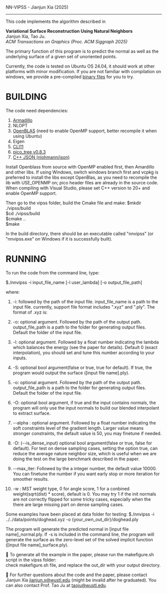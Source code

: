 NN-VIPSS - Jianjun Xia (2025)

------------------------------------

This code implements the algorithm described in

  **Variational Surface Reconstruction Using Natural Neighbors**  
   Jianjun Xia, Tao Ju.  
   *ACM Transactions on Graphics (Proc. ACM Siggraph 2025)*  

The primary function of this program is to predict the normal as well as the underlying surface of a given set of unoriented points.

Currently, the code is tested on Ubuntu OS 24.04, it should work at other platforms with minor modification. If you are not familiar with compilation on windows, we provide a pre-compiled [binary files](https://gowustl-my.sharepoint.com/:u:/g/personal/jianjun_x_wustl_edu/Ea108LLPWkJJrr3xBJBVrckB4ipwM4qRdXkxsJRkugdTmQ?e=cJ3dQI) for you to try. 


BUILDING
======================================================================================================


The code need dependencies: 
1) [Armadillo](https://gitlab.com/conradsnicta/armadillo-code)  
2) NLOPT  
3) [OpenBLAS](https://github.com/OpenMathLib/OpenBLAS) (need to enable OpenMP support, better recompile it when using Ubuntu)  
4) Eigen  
5) [CLI11](https://github.com/CLIUtils/CLI11)  
6) [pico_tree v0.8.3](https://github.com/Jaybro/pico_tree/tree/v0.8.3)  
7) [C++ JSON (nlohmann/json)](https://github.com/nlohmann/json)

Install Openblass from source with OpenMP enabled first, then Amardillo and other libs. If using Windows, switch windows branch first and vcpkg is preferred to install the libs except OpenBlas, as you need to recompile the lib with USE_OPENMP on; pico header files are already in the source code. When compiling with Visual Studio, please set C++ version to 20+ and enable OpenMP support.   

<!-- You can download & install them by yourself, or run the env.sh script which will install homebrew first.
$source env.sh   -->

Then go to the vipss folder, build the Cmake file and make:
$mkdir ./vipss/build  
$cd ./vipss/build  
$cmake ..  
$make  

In the build directory, there should be an executable called "nnvipss" (or "nnvipss.exe" on Windows if it is successfully built).


RUNNING
======================================================================================================

To run the code from the command line, type:

$./nnvipss -i input_file_name [-l user_lambda] [-o output_file_path]

where:
1. -i: followed by the path of the input file. input_file_name is a path to the input file. currently, support file format includes ".xyz" and ".ply". The format of .xyz is:  

4. -o: optional argument. Followed by the path of the output path. output_file_path is a path to the folder for generating output files. Default the folder of the input file.

2. -l: optional argument. Followed by a float number indicating the lambda which balances the energy (see the paper for details). Default 0 (exact interpolation), you should set and tune this number according to your inputs.

3. -S: optional bool argument(false or true, true for default). If true, the program would output the surface ([input file name].ply). 

4. -o: optional argument. Followed by the path of the output path. output_file_path is a path to the folder for generating output files. Default the folder of the input file.

5. -O: optional bool argument, if true and the input contains normals, the program will only use the input normals to build our blended interpolant to extract surface. 

6. --alpha : optional argument. Followed by a float number indicating the soft constraints level of the gradient length. Larger value means stronger constraints, the default value is 50, you may finetune if needed.   

7. -D: (--is_dense_input) optional bool argument(false or true, false for default). For test on dense sampling cases, setting the option true, can reduce the average nature neighbor size, which is useful when we are doing the test on the large benchmark described in the paper.    

8. --max_iter: Followed by the a integer number, the default value 10000. You can finetune the number if you want early stop or more iteration for smoother results.

9. -w : MST weight type, 0 for angle score, 1 for a conbined weight(sqrt(dist) * score), default is 0. You may try 1 if the init normals are not correctly flipped for some tricky cases, especially when the there are large missing part on dense sampling cases.  
 

Some examples have been placed at data folder for testing:
$./nnvipss -i ../../data/points/doghead.xyz -o {your_own_out_dir}/doghead.ply 

The program will generate the predicted normal in [input file name]_normal.ply.
If -s is included in the command line, the program will generate the surface as the zero-level set of the solved implicit function ([input file name]_surface.ply).

:bell: To generate all the example in the paper, please run the makefigure.sh script in the vipss folder:  
check makefigure.sh file, and replace the out_dir with your output directory.  

:mega: For further questions about the code and the paper, please contact Jianjun Xia  jianjun.x@wustl.edu (might be invalid after he graduated). You can also contact Prof. Tao Ju at taoju@wustl.edu.



